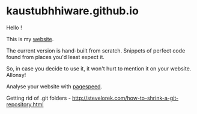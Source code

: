 # kaustubhhiware.github.io

Hello !

This is my [website](https://kaustubhhiware.github.io).

The current version is hand-built from scratch. Snippets of perfect code found from places you'd least expect it.

So, in case you decide to use it, it won't hurt to mention it on your website. Allonsy!

Analyse your website with [pagespeed](https://developers.google.com/speed/pagespeed/insights/).

Getting rid of .git folders - http://stevelorek.com/how-to-shrink-a-git-repository.html
